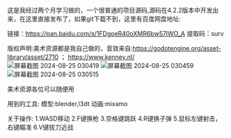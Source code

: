 这是我经过两个月学习做的，一个很普通的项目源码,源码在4.2.2版本中开发出来，在这里直接发布了，如果git下载不到，这里有百度网盘地址:


链接：https://pan.baidu.com/s/1FDgoeR40oXMR6bw57lWO_A 
提取码：surv


版权声明:美术资源都是我自己做的，音效来自:https://godotengine.org/asset-library/asset/2710               ；                    https://www.kenney.nl/
![屏幕截图 2024-08-25 030419](https://github.com/user-attachments/assets/835f0914-5bd0-4c39-a83f-5ac0ee443523)
![屏幕截图 2024-08-25 030459](https://github.com/user-attachments/assets/c7f6af05-9bac-47f6-9bca-fc0a5ff5518d)
![屏幕截图 2024-08-25 030515](https://github.com/user-attachments/assets/d8217a05-1f94-4c0f-a510-4566fa12ef16)


美术资源各位可以随便用

用到的工具:
模型:blender,l3dt
动画:mixamo

关于操作:
1.WASD移动
2.F键换枪
3.空格键跳跃
4.R键换子弹
5.鼠标左键射击，右键瞄准
6.V键拔刀近战
